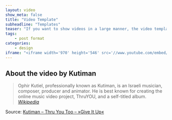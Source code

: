 ```yaml
---
layout: video
show_meta: false
title: "Video Template"
subheadline: "Templates"
teaser: "If you want to show videos in a large manner, the video template is the right choice."
tags:
    - post format
categories:
    - design
iframe: "<iframe width='970' height='546' src='//www.youtube.com/embed/WoHxoz_0ykI' frameborder='0' allowfullscreen></iframe>"
---
```


## About the video by Kutiman

> Ophir Kutiel, professionally known as Kutiman, is an Israeli musician, composer, producer and animator. He is best known for creating the online music video project, ThruYOU, and a self-titled album. <cite>[Wikipedia](http://en.wikipedia.org/wiki/Kutiman)</cite>



Source: [Kutiman – Thru You Too – »Give It Up«](https://www.youtube.com/watch?v=WoHxoz_0ykI)

